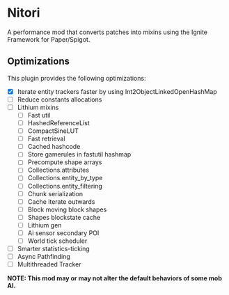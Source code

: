 # Nitori
A performance mod that converts patches into mixins using the Ignite Framework for Paper/Spigot.

## Optimizations
This plugin provides the following optimizations:
- [x] Iterate entity trackers faster by using Int2ObjectLinkedOpenHashMap
- [ ] Reduce constants allocations
- [ ] Lithium mixins
  - [ ] Fast util
  - [ ] HashedReferenceList
  - [ ] CompactSineLUT
  - [ ] Fast retrieval
  - [ ] Cached hashcode
  - [ ] Store gamerules in fastutil hashmap
  - [ ] Precompute shape arrays
  - [ ] Collections.attributes
  - [ ] Collections.entity_by_type 
  - [ ] Collections.entity_filtering 
  - [ ] Chunk serialization
  - [ ] Cache iterate outwards
  - [ ] Block moving block shapes
  - [ ] Shapes blockstate cache
  - [ ] Lithium gen
  - [ ] Ai sensor secondary POI
  - [ ] World tick scheduler
- [ ] Smarter statistics-ticking
- [ ] Async Pathfinding
- [ ] Multithreaded Tracker

**NOTE: This mod may or may not alter the default behaviors of some mob AI.**
